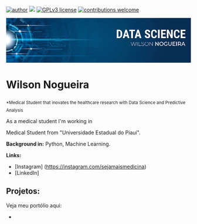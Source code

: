 [![author](https://img.shields.io/badge/author-carlosfab-red.svg)](https://www.linkedin.com/in/carlosfab) [![](https://img.shields.io/badge/python-3.7+-blue.svg)](https://www.python.org/downloads/release/python-365/) [![GPLv3 license](https://img.shields.io/badge/License-GPLv3-blue.svg)](http://perso.crans.org/besson/LICENSE.html) [![contributions welcome](https://img.shields.io/badge/contributions-welcome-brightgreen.svg?style=flat)](https://github.com/carlosfab/data_science/issues)

<p align="center">
  <img src="banner.png" >
</p>

# Wilson Nogueira
<sub>*Medical Student that inovates the healthcare research with Data Science and Predictive Analysis</sub>

As a medical student I'm working in 

Medical Student from "Universidade Estadual do Piauí".

**Background in:** Python, Machine Learning.

**Links:**
* [Instagram] (https://instagram.com/sejamaismedicina)
* [LinkedIn]

## Projetos:
Veja  meu portólio aqui:

-




